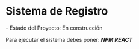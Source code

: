 <h1> Sistema de Registro</h1>
- Estado del Proyecto: En construcción

Para ejecutar el sistema debes poner:
***NPM REACT***
